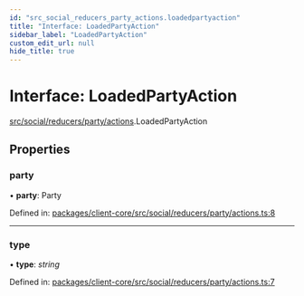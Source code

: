 ```yaml
---
id: "src_social_reducers_party_actions.loadedpartyaction"
title: "Interface: LoadedPartyAction"
sidebar_label: "LoadedPartyAction"
custom_edit_url: null
hide_title: true
---
```


# Interface: LoadedPartyAction

[src/social/reducers/party/actions](../modules/src_social_reducers_party_actions.md).LoadedPartyAction

## Properties

### party

• **party**: Party

Defined in: [packages/client-core/src/social/reducers/party/actions.ts:8](https://github.com/xr3ngine/xr3ngine/blob/77d12cea0/packages/client-core/src/social/reducers/party/actions.ts#L8)

___

### type

• **type**: *string*

Defined in: [packages/client-core/src/social/reducers/party/actions.ts:7](https://github.com/xr3ngine/xr3ngine/blob/77d12cea0/packages/client-core/src/social/reducers/party/actions.ts#L7)
